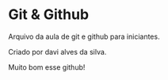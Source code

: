 # Git & Github

Arquivo da aula de git e github para iniciantes.

Criado por davi alves da silva.

Muito bom esse github!
